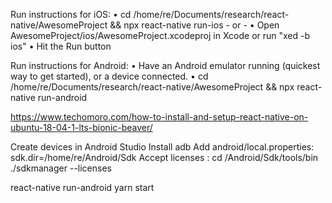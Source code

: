   Run instructions for iOS:
    • cd /home/re/Documents/research/react-native/AwesomeProject && npx react-native run-ios
    - or -
    • Open AwesomeProject/ios/AwesomeProject.xcodeproj in Xcode or run "xed -b ios"
    • Hit the Run button

  Run instructions for Android:
    • Have an Android emulator running (quickest way to get started), or a device connected.
    • cd /home/re/Documents/research/react-native/AwesomeProject && npx react-native run-android

https://www.techomoro.com/how-to-install-and-setup-react-native-on-ubuntu-18-04-1-lts-bionic-beaver/

Create devices in Android Studio 
Install adb
Add android/local.properties: 
  sdk.dir=/home/re/Android/Sdk
Accept licenses : 
  cd /Android/Sdk/tools/bin
  ./sdkmanager --licenses

react-native run-android
yarn start